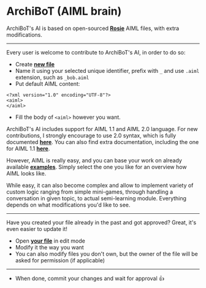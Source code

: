 ArchiBoT (AIML brain)
====================

ArchiBoT's AI is based on open-sourced **[Rosie](https://github.com/pandorabots/rosie)** AIML files, with extra modifications.

---

Every user is welcome to contribute to ArchiBoT's AI, in order to do so:
- Create **[new file](https://github.com/JustArchi/ArchiBoT/new/master/AIML/lib/aiml)**
- Name it using your selected unique identifier, prefix with ```_``` and use ```.aiml``` extension, such as ```_bob.aiml```
- Put default AIML content:

```
<?xml version="1.0" encoding="UTF-8"?>
<aiml>
</aiml>
```

- Fill the body of ```<aiml>``` however you want.

ArchiBoT's AI includes support for AIML 1.1 and AIML 2.0 language. For new contributions, I strongly encourage to use 2.0 syntax, which is fully documented **[here](https://docs.google.com/document/d/1wNT25hJRyupcG51aO89UcQEiG-HkXRXusukADpFnDs4/pub)**. You can also find extra documentation, including the one for AIML 1.1 **[here](http://www.alicebot.org/documentation/)**.

However, AIML is really easy, and you can base your work on already available **[examples](https://github.com/JustArchi/ArchiBoT/tree/master/AIML/lib/aiml)**. Simply select the one you like for an overview how AIML looks like.

While easy, it can also become complex and allow to implement variety of custom logic ranging from simple mini-games, through handling a conversation in given topic, to actual semi-learning module. Everything depends on what modifications you'd like to see.

---

Have you created your file already in the past and got approved? Great, it's even easier to update it!

- Open **[your file](https://github.com/JustArchi/ArchiBoT/edit/master/AIML/lib/aiml/_blacksheep.aiml)** in edit mode
- Modify it the way you want
- You can also modify files you don't own, but the owner of the file will be asked for permission (if applicable)

---

- When done, commit your changes and wait for approval :+1:
